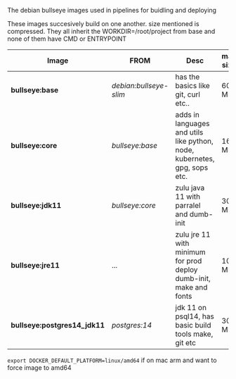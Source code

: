 The debian bullseye images used in pipelines for buidling and deploying

These images succesively build on one another. size mentioned is compressed. 
They all inherit the WORKDIR=/root/project from base and none of them have CMD or ENTRYPOINT 

| Image             | FROM         | Desc                                                        | max size |
| ----------------- | -------------- | ------------------------------------------------------------| -------- |
| __bullseye:base__ | _debian:bullseye-slim_  | has the basics like git, curl etc..                 | 60 MB     |
| __bullseye:core__  | _bullseye:base_ | adds in languages and utils like python, node, kubernetes, gpg, sops etc. | 162 MB    |
| __bullseye:jdk11__  | _bullseye:core_ | zulu java 11 with parralel and dumb-init | 309 MB    |
| __bullseye:jre11__  | ... | zulu jre 11 with minimum for prod deploy dumb-init, make and fonts  | 106 MB    |
| __bullseye:postgres14_jdk11__  | _postgres:14_ | jdk 11 on psql14, has basic build tools make, git etc  | 300 MB    |


`export DOCKER_DEFAULT_PLATFORM=linux/amd64` if on mac arm and want to force image to amd64
